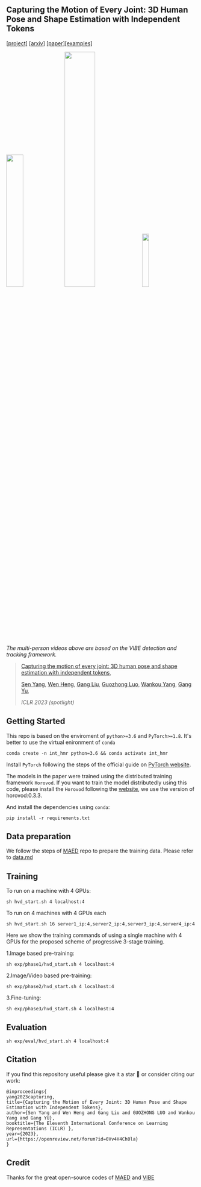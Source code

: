 ## Capturing the Motion of Every Joint: 3D Human Pose and Shape Estimation with Independent Tokens

[[project]](https://yangsenius.github.io/INT_HMR_Model/) [[arxiv]](https://arxiv.org/abs/2303.00298) [[paper]](https://openreview.net/forum?id=0Vv4H4Ch0la)[[examples]](https://yangsenius.github.io/INT_HMR_Model/)

<img src="doc/dance5_.gif" width="30%"> <img src="doc/micheal2.gif" width="40%">  <img src="doc/out3.gif" width="19%"> 

*The multi-person videos above are based on the VIBE detection and tracking framework.*


> [Capturing the motion of every joint: 3D human pose and shape estimation with independent tokens](https://openreview.net/pdf?id=0Vv4H4Ch0la),
>
> [Sen Yang](https://scholar.google.com/citations?user=z5O3DLcAAAAJ&hl=zh-CN), [Wen Heng](), [Gang Liu](https://scholar.google.com/citations?user=ZyzfB9sAAAAJ&hl=zh-CN&authuser=1), [Guozhong Luo](https://github.com/guozhongluo), [Wankou Yang](https://scholar.google.com/citations?user=inPYAuYAAAAJ&hl=zh-CN), [Gang Yu](https://www.skicyyu.org/),
>
> *ICLR 2023 (spotlight)*


## Getting Started


This repo is based on the enviroment of `python>=3.6` and `PyTorch>=1.8`. It's better to use the virtual enironment of `conda`

```
conda create -n int_hmr python=3.6 && conda activate int_hmr
```

Install `PyTorch` following the steps of the official guide on [PyTorch website](https://pytorch.org/get-started/locally/).

The models in the paper were trained using the distributed training framework `Horovod`. If you want to train the model distributedly using this code, please install the `Horovod` following the [website](https://horovod.readthedocs.io/en/stable/), we use the version of horovod:0.3.3.

And install the dependencies using `conda`:

```
pip install -r requirements.txt
```

## Data preparation

We follow the steps of [MAED](https://github.com/ziniuwan/maed) repo to prepare the training data. Please refer to [data.md](doc/data.md)

## Training 


To run on a machine with 4 GPUs:

```
sh hvd_start.sh 4 localhost:4
```

To run on 4 machines with 4 GPUs each

```
sh hvd_start.sh 16 server1_ip:4,server2_ip:4,server3_ip:4,server4_ip:4
```
Here we show the training commands of using a single machine with 4 GPUs for the proposed scheme of progressive 3-stage training.

1.Image based pre-training:
```
sh exp/phase1/hvd_start.sh 4 localhost:4
``` 
2.Image/Video based pre-training:
```
sh exp/phase2/hvd_start.sh 4 localhost:4
``` 
3.Fine-tuning:
```
sh exp/phase3/hvd_start.sh 4 localhost:4
``` 

## Evaluation

```
sh exp/eval/hvd_start.sh 4 localhost:4
```

## Citation
If you find this repository useful please give it a star 🌟 or consider citing our work:

```
@inproceedings{
yang2023capturing,
title={Capturing the Motion of Every Joint: 3D Human Pose and Shape Estimation with Independent Tokens},
author={Sen Yang and Wen Heng and Gang Liu and GUOZHONG LUO and Wankou Yang and Gang YU},
booktitle={The Eleventh International Conference on Learning Representations (ICLR) },
year={2023},
url={https://openreview.net/forum?id=0Vv4H4Ch0la}
}
```

## Credit
Thanks for the great open-source codes of [MAED](https://github.com/ziniuwan/maed) and [VIBE](https://github.com/mkocabas/VIBE)

